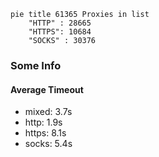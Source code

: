 
```mermaid
pie title 61365 Proxies in list
    "HTTP" : 28665
    "HTTPS": 10684
    "SOCKS" : 30376
```

### Some Info
#### Average Timeout

- mixed: 3.7s
- http: 1.9s
- https: 8.1s
- socks: 5.4s